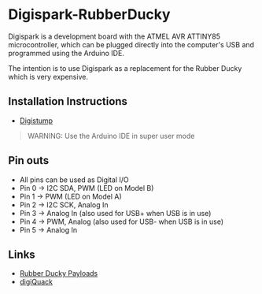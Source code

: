 # Digispark-RubberDucky

Digispark is a development board with the ATMEL AVR ATTINY85 microcontroller, which can be plugged directly into the computer's USB and programmed using the Arduino IDE.

The intention is to use Digispark as a replacement for the Rubber Ducky which is very expensive.

## Installation Instructions

- [Digistump](https://digistump.com/wiki/digispark/tutorials/connecting)

> WARNING: Use the Arduino IDE in super user mode

## Pin outs

- All pins can be used as Digital I/O
- Pin 0 → I2C SDA, PWM (LED on Model B)
- Pin 1 → PWM (LED on Model A)
- Pin 2 → I2C SCK, Analog In
- Pin 3 → Analog In (also used for USB+ when USB is in use)
- Pin 4 → PWM, Analog (also used for USB- when USB is in use)
- Pin 5 → Analog In

## Links

- [Rubber Ducky Payloads](https://github.com/hak5darren/USB-Rubber-Ducky/wiki/Payloads)
- [digiQuack](https://github.com/CedArctic/digiQuack)